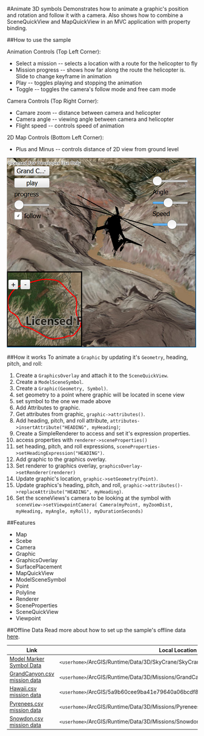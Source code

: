 #Animate 3D symbols
Demonstrates how to animate a graphic's position and rotation and follow it with a camera. Also shows how to combine a SceneQuickView and MapQuickView in an MVC application with property binding.

##How to use the sample

Animation Controls (Top Left Corner):
 - Select a mission -- selects a location with a route for the helicopter to fly
 - Mission progress -- shows how far along the route the helicopter is. Slide to change keyframe in animation
 - Play -- toggles playing and stopping the animation
 - Toggle -- toggles the camera's follow mode and free cam mode
 
Camera Controls (Top Right Corner):
 - Camare zoom -- distance between camera and helicopter
 - Camera angle -- viewing angle between camera and helicopter
 - Flight speed -- controls speed of animation

 2D Map Controls (Bottom Left Corner):
 - Plus and Minus -- controls distance of 2D view from ground level

![](screenshot.png)

##How it works
To animate a `Graphic` by updating it's `Geometry`, heading, pitch, and roll:

1. Create a `GraphicsOverlay` and attach it to the `SceneQuickView`.
2. Create a `ModelSceneSymbol`.
3. Create a `Graphic(Geometry, Symbol)`.
 1. set geometry to a point where graphic will be located in scene view
 2. set symbol to the one we made above
4. Add Attributes to graphic.
 1. Get attributes from graphic, `graphic->attributes()`.
 2. Add heading, pitch, and roll attribute, `attributes->insertAttribute("HEADING", myHeading)`;
5. Create a SimpleRenderer to access and set it's expression properties.
 1. access properties with `renderer->sceneProperties()`
 2. set heading, pitch, and roll expressions, `sceneProperties->setHeadingExpression("HEADING")`.
6. Add graphic to the graphics overlay.
7. Set renderer to graphics overlay, `graphicsOverlay->setRenderer(renderer)`
8. Update graphic's location, `graphic->setGeometry(Point)`.
9. Update graphics's heading, pitch, and roll, `graphic->attributes()->replaceAttribute("HEADING", myHeading)`.
10. Set the sceneViews's camera to be looking at the symbol with `sceneView->setViewpointCamera( Camera(myPoint, myZoomDist, myHeading, myAngle, myRoll), myDurationSeconds)`

##Features
 - Map
 - Scebe
 - Camera
 - Graphic
 - GraphicsOverlay
 - SurfacePlacement
 - MapQuickView
 - ModelSceneSymbol
 - Point
 - Polyline
 - Renderer
 - SceneProperties
 - SceneQuickView
 - Viewpoint
 
 ##Offline Data
Read more about how to set up the sample's offline data [here](http://links.esri.com/ArcGISRuntimeQtSamples).

Link | Local Location
---------|-------|
|[Model Marker Symbol Data](https://www.arcgis.com/home/item.html?id=810a20c8be914170948d4c2d2146b4c5)| `<userhome>`/ArcGIS/Runtime/Data/3D/SkyCrane/SkyCrane.lwo |
|[GrandCanyon.csv mission data](https://www.arcgis.com/home/item.html?id=290f0c571c394461a8b58b6775d0bd63)| `<userhome>`/ArcGIS/Runtime/Data/3D/Missions/GrandCanyon.csv |
|[Hawaii.csv mission data](https://www.arcgis.com/home/item.html?id=e87c154fb9c2487f999143df5b08e9b1)| `<userhome>`/ArcGIS/5a9b60cee9ba41e79640a06bcdf8084dime/Data/3D/Missions/Hawaii.csv |
|[Pyrenees.csv mission data](https://www.arcgis.com/home/item.html?id=5a9b60cee9ba41e79640a06bcdf8084d)| `<userhome>`/ArcGIS/Runtime/Data/3D/Missions/Pyrenees.csv |
|[Snowdon.csv mission data](https://www.arcgis.com/home/item.html?id=12509ffdc684437f8f2656b0129d2c13)| `<userhome>`/ArcGIS/Runtime/Data/3D/Missions/Snowdon.csv |

